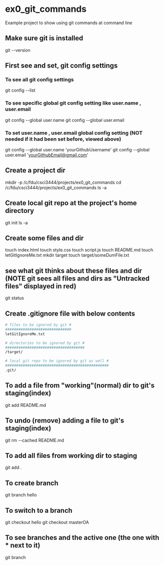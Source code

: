 # ex0_git_commands
Example project to show using git commands at command line

## Make sure git is installed
git --version

## First see and set, git config settings
### To see all git config settings
git config --list

### To see specific global git config setting like user.name , user.email
git config --global user.name
git config --global user.email

### To set user.name , user.email  global config setting (NOT needed if it had been set before, viewed above)
git config --global user.name  'yourGithubUsername'
git config --global user.email 'yourGithubEmail@gmail.com'

## Create a project dir
mkdir -p /c/fdu/csci3444/projects/ex0_git_commands
cd /c/fdu/csci3444/projects/ex0_git_commands
ls -a

## Create local git repo at the project's home directory
git init
ls -a

## Create some files and dir
touch index.html
touch style.css
touch script.js
touch README.md
touch letGitIgnoreMe.txt
mkdir target
touch target/someDumFile.txt

## see what git thinks about these files and dir (NOTE git sees all files and dirs as "Untracked files" displayed in red)
git status

## Create .gitignore file with below contents
```sh
# files to be ignored by git #
##############################
letGitIgnoreMe.txt

# directories to be ignored by git #
####################################
/target/

# local git repo to be ignored by git as well #
###############################################
.git/
```
## To add a file from "working"(normal) dir to git's staging(index)
git add README.md

## To undo (remove) adding a file to git's staging(index)
git rm --cached README.md

## To add all files from working dir to staging
git add .

## To create branch
git branch hello

## To switch to a branch
git checkout hello
git checkout masterOA

## To see branches and the active one (the one with * next to it)
git branch
